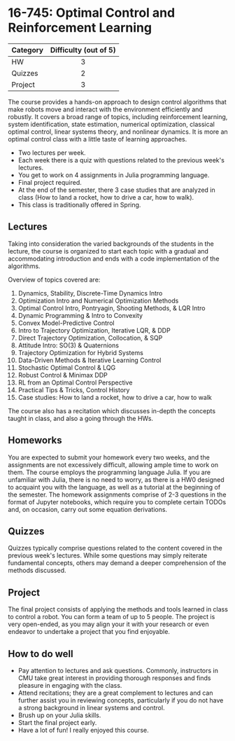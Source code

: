 # 16-745: Optimal Control and Reinforcement Learning

| Category | Difficulty (out of 5) |
|:--       | :-:        |
| HW     | 3          |
| Quizzes | 2           |
| Project    | 3          |


The course provides a hands-on approach to design control algorithms that make robots move and interact with the environment efficiently and robustly. It covers a broad range of topics, including reinforcement learning, system identification, state estimation, numerical optimization, classical optimal control, linear systems theory, and nonlinear dynamics. It is more an optimal control class with a little taste of learning approaches.

* Two lectures per week.
* Each week there is a quiz with questions related to the previous week's lectures. 
* You get to work on 4 assignments in Julia programming language.
* Final project required.
* At the end of the semester, there 3 case studies that are analyzed in class (How to land a rocket, how to drive a car, how to walk).
* This class is traditionally offered in Spring.

## Lectures

Taking into consideration the varied backgrounds of the students in the lecture, the course is organized to start each topic with a gradual and accommodating introduction and ends with a code implementation of the algorithms.

Overview of topics covered are:
1. Dynamics, Stability, Discrete-Time Dynamics Intro
2. Optimization Intro and Numerical Optimization Methods
3. Optimal Control Intro, Pontryagin, Shooting Methods, & LQR Intro
4. Dynamic Programming & Intro to Convexity
5. Convex Model-Predictive Control
6. Intro to Trajectory Optimization, Iterative LQR, & DDP
7. Direct Trajectory Optimization, Collocation, & SQP
8. Attitude Intro: SO(3) & Quaternions
9. Trajectory Optimization for Hybrid Systems
10. Data-Driven Methods & Iterative Learning Control
11. Stochastic Optimal Control & LQG
12. Robust Control & Minimax DDP
13. RL from an Optimal Control Perspective
14. Practical Tips & Tricks, Control History
15. Case studies: How to land a rocket, how to drive a car, how to walk

The course also has a recitation which discusses in-depth the concepts taught in class, and also a going through the HWs.

## Homeworks

You are expected to submit your homework every two weeks, and the assignments are not excessively difficult, allowing ample time to work on them. The course employs the programming language Julia. If you are unfamiliar with Julia, there is no need to worry, as there is a HW0 designed to acquaint you with the language, as well as a tutorial at the beginning of the semester. The homework assignments comprise of 2-3 questions in the format of Jupyter notebooks, which require you to complete certain TODOs and, on occasion, carry out some equation derivations. 

## Quizzes

Quizzes typically comprise questions related to the content covered in the previous week's lectures. While some questions may simply reiterate fundamental concepts, others may demand a deeper comprehension of the methods discussed.


## Project 

The final project consists of applying the methods and tools learned in class to control a robot. You can form a team of up to 5 people. The project is very open-ended, as you may align your it with your research or even endeavor to undertake a project that you find enjoyable.

## How to do well

- Pay attention to lectures and ask questions. Commonly, instructors in CMU take great interest in providing thorough responses and finds pleasure in engaging with the class.
- Attend recitations; they are a great complement to lectures and can further assist you in reviewing concepts, particularly if you do not have a strong background in linear systems and control.
- Brush up on your Julia skills.
- Start the final project early.
- Have a lot of fun! I really enjoyed this course.